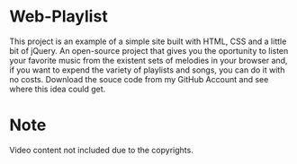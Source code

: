 # Web-Playlist

This project is an example of a simple site built with HTML, CSS and a little bit of jQuery. An open-source project that gives you the oportunity to listen your favorite music from the existent sets of melodies in your browser and, if you want to expend the variety of playlists and songs, you can do it with no costs. Download the souce code from my GitHub Account and see where this idea could get.

# Note

Video content not included due to the copyrights.
